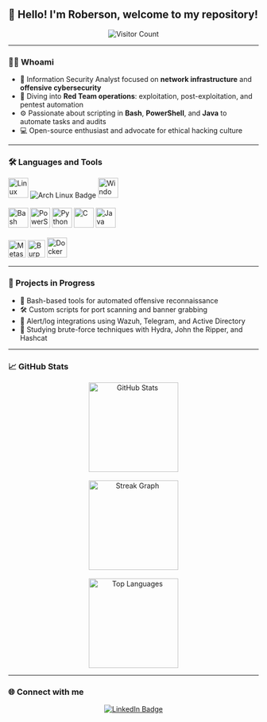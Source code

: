 <h2 align="left"><strong>👋 Hello! I'm Roberson, welcome to my repository!</strong></h2>

<div align="center">
  <img src="https://visitor-badge.laobi.icu/badge?page_id=robersonrodrigo.robersonrodrigo" alt="Visitor Count" />
</div>

---

### 👨‍💻 Whoami

- 🔐 Information Security Analyst focused on **network infrastructure** and **offensive cybersecurity**
- 🧠 Diving into **Red Team operations**: exploitation, post-exploitation, and pentest automation
- ⚙️ Passionate about scripting in **Bash**, **PowerShell**, and **Java** to automate tasks and audits
- 💻 Open-source enthusiast and advocate for ethical hacking culture

---

### 🛠️ Languages and Tools

<div align="left">
  <!-- Operating Systems -->
  <img src="https://cdn.jsdelivr.net/gh/devicons/devicon/icons/linux/linux-original.svg" height="40" alt="Linux" />
  <img src="https://img.shields.io/badge/Arch_Linux-1793D1?style=flat&logo=arch-linux&logoColor=white" alt="Arch Linux Badge" />
  <img src="https://cdn.jsdelivr.net/gh/devicons/devicon/icons/windows8/windows8-original.svg" height="40" alt="Windows" />
  <br><br>

  <!-- Languages -->
  <img src="https://cdn.simpleicons.org/gnubash/4EAA25" height="40" alt="Bash" />
  <img src="https://skillicons.dev/icons?i=powershell" height="40" alt="PowerShell" />
  <img src="https://skillicons.dev/icons?i=python" height="40" alt="Python" />
  <img src="https://skillicons.dev/icons?i=c" height="40" alt="C" />
  <img src="https://skillicons.dev/icons?i=java" height="40" alt="Java" />
  <br><br>

  <!-- Tools -->
  <img src="https://cdn.simpleicons.org/metasploit/white?logo=metasploit&color=blue" height="35" alt="Metasploit" />
  <img src="https://cdn.simpleicons.org/burpsuite/ff6600?logo=burpsuite&color=black" height="35" alt="Burp Suite" />
  <img src="https://cdn.jsdelivr.net/gh/devicons/devicon/icons/docker/docker-plain-wordmark.svg" height="40" alt="Docker" />
</div>

---

### 🚧 Projects in Progress

- 🔎 Bash-based tools for automated offensive reconnaissance  
- 🛠️ Custom scripts for port scanning and banner grabbing  
- 📡 Alert/log integrations using Wazuh, Telegram, and Active Directory  
- 👾 Studying brute-force techniques with Hydra, John the Ripper, and Hashcat  

---

### 📈 GitHub Stats

<div align="center">
  <img src="https://github-readme-stats.vercel.app/api?username=robersonrodrigo&show_icons=true&theme=dark&hide_border=false&border_radius=5" height="180" alt="GitHub Stats" />
  <br><br>
  <img src="https://github-readme-streak-stats.herokuapp.com?user=robersonrodrigo&theme=dark&hide_border=false&border_radius=5" height="180" alt="Streak Graph" />
  <br><br>
  <img src="https://github-readme-stats.vercel.app/api/top-langs/?username=robersonrodrigo&layout=compact&theme=dark&hide_border=false&border_radius=5" height="180" alt="Top Languages" />
</div>

---

### 🌐 Connect with me

<div align="center">
  <a href="https://www.linkedin.com/in/robersonr/" target="_blank">
    <img src="https://img.shields.io/badge/LinkedIn-0077B5?style=flat&logo=linkedin&logoColor=white" alt="LinkedIn Badge" />
  </a>
</div>
